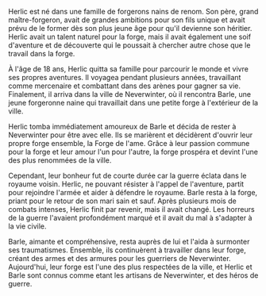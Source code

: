 
Herlic est né dans une famille de forgerons nains de renom. Son père, grand maître-forgeron, avait de grandes ambitions pour son fils unique et avait prévu de le former dès son plus jeune âge pour qu'il devienne son héritier. Herlic avait un talent naturel pour la forge, mais il avait également une soif d'aventure et de découverte qui le poussait à chercher autre chose que le travail dans la forge.

À l'âge de 18 ans, Herlic quitta sa famille pour parcourir le monde et vivre ses propres aventures. Il voyagea pendant plusieurs années, travaillant comme mercenaire et combattant dans des arènes pour gagner sa vie. Finalement, il arriva dans la ville de Neverwinter, où il rencontra Barle, une jeune forgeronne naine qui travaillait dans une petite forge à l'extérieur de la ville.

Herlic tomba immédiatement amoureux de Barle et décida de rester à Neverwinter pour être avec elle. Ils se marièrent et décidèrent d'ouvrir leur propre forge ensemble, la Forge de l'ame. Grâce à leur passion commune pour la forge et leur amour l'un pour l'autre, la forge prospéra et devint l'une des plus renommées de la ville.

Cependant, leur bonheur fut de courte durée car la guerre éclata dans le royaume voisin. Herlic, ne pouvant résister à l'appel de l'aventure, partit pour rejoindre l'armée et aider à défendre le royaume. Barle resta à la forge, priant pour le retour de son mari sain et sauf. Après plusieurs mois de combats intenses, Herlic finit par revenir, mais il avait changé. Les horreurs de la guerre l'avaient profondément marqué et il avait du mal à s'adapter à la vie civile.

Barle, aimante et compréhensive, resta auprès de lui et l'aida à surmonter ses traumatismes. Ensemble, ils continuèrent à travailler dans leur forge, créant des armes et des armures pour les guerriers de Neverwinter. Aujourd'hui, leur forge est l'une des plus respectées de la ville, et Herlic et Barle sont connus comme etant les artisans de Neverwinter, et des héros de guerre.
